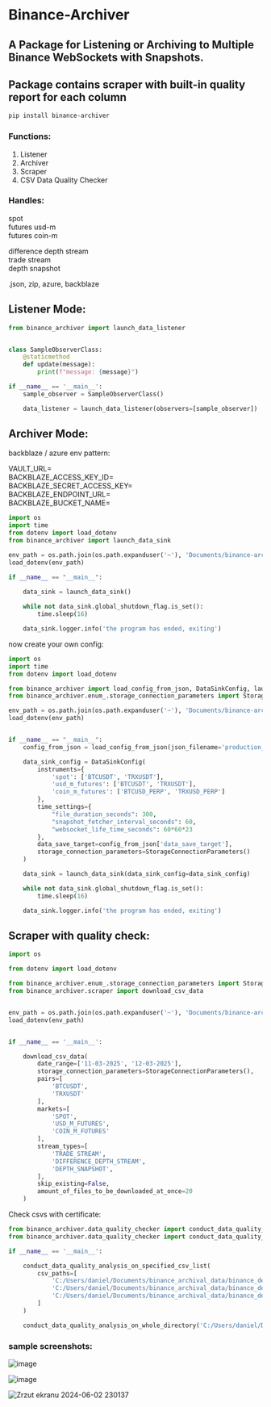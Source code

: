 # Binance-Archiver
## A Package for Listening or Archiving to Multiple Binance WebSockets with Snapshots.
## Package contains scraper with built-in quality report for each column

```bash
pip install binance-archiver
```

### Functions:
1. Listener
2. Archiver 
3. Scraper  
4. CSV Data Quality Checker

### Handles:
spot  
futures usd-m  
futures coin-m

difference depth stream  
trade stream  
depth snapshot  

.json, zip, azure, backblaze




## Listener Mode: 
```python
from binance_archiver import launch_data_listener


class SampleObserverClass:
    @staticmethod
    def update(message):
        print(f"message: {message}")

if __name__ == '__main__':
    sample_observer = SampleObserverClass()

    data_listener = launch_data_listener(observers=[sample_observer])

```

## Archiver Mode: 

backblaze / azure env pattern:

VAULT_URL=  
BACKBLAZE_ACCESS_KEY_ID=  
BACKBLAZE_SECRET_ACCESS_KEY=  
BACKBLAZE_ENDPOINT_URL=  
BACKBLAZE_BUCKET_NAME=  

```python
import os
import time
from dotenv import load_dotenv
from binance_archiver import launch_data_sink

env_path = os.path.join(os.path.expanduser('~'), 'Documents/binance-archiver-2.env')
load_dotenv(env_path)

if __name__ == "__main__":
    
    data_sink = launch_data_sink()

    while not data_sink.global_shutdown_flag.is_set():
        time.sleep(16)

    data_sink.logger.info('the program has ended, exiting')

```
now create your own config:
```python
import os
import time
from dotenv import load_dotenv

from binance_archiver import load_config_from_json, DataSinkConfig, launch_data_sink
from binance_archiver.enum_.storage_connection_parameters import StorageConnectionParameters

env_path = os.path.join(os.path.expanduser('~'), 'Documents/binance-archiver-2.env')
load_dotenv(env_path)


if __name__ == "__main__":
    config_from_json = load_config_from_json(json_filename='production_config.json')

    data_sink_config = DataSinkConfig(
        instruments={
            'spot': ['BTCUSDT', 'TRXUSDT'],
            'usd_m_futures': ['BTCUSDT', 'TRXUSDT'],
            'coin_m_futures': ['BTCUSD_PERP', 'TRXUSD_PERP']
        },
        time_settings={
            "file_duration_seconds": 300,
            "snapshot_fetcher_interval_seconds": 60,
            "websocket_life_time_seconds": 60*60*23
        },
        data_save_target=config_from_json['data_save_target'],
        storage_connection_parameters=StorageConnectionParameters()
    )

    data_sink = launch_data_sink(data_sink_config=data_sink_config)

    while not data_sink.global_shutdown_flag.is_set():
        time.sleep(16)

    data_sink.logger.info('the program has ended, exiting')
```
## Scraper with quality check:
```python
import os

from dotenv import load_dotenv

from binance_archiver.enum_.storage_connection_parameters import StorageConnectionParameters
from binance_archiver.scraper import download_csv_data


env_path = os.path.join(os.path.expanduser('~'), 'Documents/binance-archiver-2.env')
load_dotenv(env_path)


if __name__ == '__main__':

    download_csv_data(
        date_range=['11-03-2025', '12-03-2025'],
        storage_connection_parameters=StorageConnectionParameters(),
        pairs=[
            'BTCUSDT',
            'TRXUSDT'
        ],
        markets=[
            'SPOT',
            'USD_M_FUTURES',
            'COIN_M_FUTURES'
        ],
        stream_types=[
            'TRADE_STREAM',
            'DIFFERENCE_DEPTH_STREAM',
            'DEPTH_SNAPSHOT',
        ],
        skip_existing=False,
        amount_of_files_to_be_downloaded_at_once=20
    )

```
Check csvs with certificate:
```python
from binance_archiver.data_quality_checker import conduct_data_quality_analysis_on_whole_directory
from binance_archiver.data_quality_checker import conduct_data_quality_analysis_on_specified_csv_list

if __name__ == '__main__':

    conduct_data_quality_analysis_on_specified_csv_list(
        csv_paths=[
            'C:/Users/daniel/Documents/binance_archival_data/binance_depth_snapshot_spot_btcusdt_10-03-2025.csv',
            'C:/Users/daniel/Documents/binance_archival_data/binance_depth_snapshot_usd_m_futures_btcusdt_10-03-2025.csv',
            'C:/Users/daniel/Documents/binance_archival_data/binance_depth_snapshot_coin_m_futures_btcusd_perp_10-03-2025.csv',
        ]
    )

    conduct_data_quality_analysis_on_whole_directory('C:/Users/daniel/Documents/binance_archival_data/')

```  

### sample screenshots:
![image](https://github.com/user-attachments/assets/a9461c8d-b5a7-43de-b1cc-96ef5df72f40)

![image](https://github.com/user-attachments/assets/93a9cece-21fd-406c-8555-fbb774188265)

![Zrzut ekranu 2024-06-02 230137](https://github.com/DanielLasota/Binance-Archiver/assets/127039319/b400f859-60ef-4995-936d-d68ecab82ddf)

